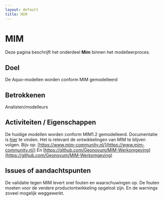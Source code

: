 ```yaml
---
layout: default
title: MIM
---
```

# MIM

Deze pagina beschrijft het onderdeel **Mim** binnen het modelleerproces.

## Doel
De Aquo-modellen worden conform MIM gemodelleerd 

## Betrokkenen
Analisten/modelleurs

## Activiteiten / Eigenschappen
De huidige modellen worden conform MIM1.2 gemodelleerd. Documentatie is [hier](https://docs.geostandaarden.nl/mim/mim/) te vinden.
Het is relevant de ontwikkelingen van MIM te blijven volgen. Bijv op: [https://www.mim-community.nl/](https://www.mim-community.nl/)
En [https://github.com/Geonovum/MIM-Werkomgeving](https://github.com/Geonovum/MIM-Werkomgeving)
## Issues of aandachtspunten
De validatie tegen MIM levert snel fouten en waarschuwingen op. De fouten moeten voor de verdere productontwikkeling opgelost zijn. En de warnings zoveel mogelijk weggewerkt.